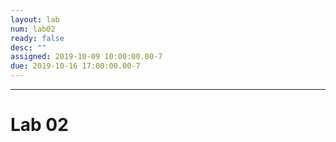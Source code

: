 ```yaml
---
layout: lab
num: lab02
ready: false
desc: ""
assigned: 2019-10-09 10:00:00.00-7
due: 2019-10-16 17:00:00.00-7
---
```


***

# Lab 02
